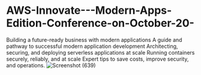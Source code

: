 # AWS-Innovate---Modern-Apps-Edition-Conference-on-October-20-
Building a future-ready business with modern applications A guide and pathway to successful modern application development Architecting, securing, and deploying serverless applications at scale Running containers securely, reliably, and at scale Expert tips to save costs, improve security, and operations.
![Screenshot (639)](https://user-images.githubusercontent.com/50805604/196826934-90040937-1b00-4a47-9661-f34f7ee67329.png)
